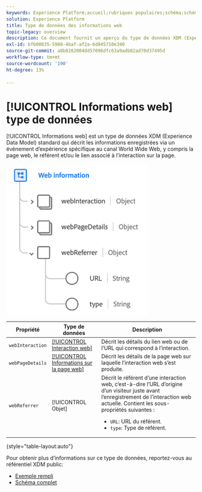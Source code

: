 ```yaml
---
keywords: Experience Platform;accueil;rubriques populaires;schéma;schéma;XDM;champs;schémas;schémas;détails de page web;type de données;type de données;page web
solution: Experience Platform
title: Type de données des informations web
topic-legacy: overview
description: Ce document fournit un aperçu du type de données XDM (Experience Data Model), informations web.
exl-id: bfb00835-5908-4baf-af2a-6d845710e340
source-git-commit: a8b0282004dd57096dfc63a9adb82ad70d37495d
workflow-type: tm+mt
source-wordcount: '190'
ht-degree: 13%

---
```


# [!UICONTROL Informations web] type de données

[!UICONTROL Informations web] est un type de données XDM (Experience Data Model) standard qui décrit les informations enregistrées via un événement d’expérience spécifique au canal World Wide Web, y compris la page web, le référent et/ou le lien associé à l’interaction sur la page.

![](../images/data-types/web-information.png)

| Propriété | Type de données | Description |
| --- | --- | --- |
| `webInteraction` | [[!UICONTROL Interaction web]](./web-interaction.md) | Décrit les détails du lien web ou de l’URL qui correspond à l’interaction. |
| `webPageDetails` | [[!UICONTROL Informations sur la page web]](./webpage-details.md) | Décrit les détails de la page web sur laquelle l’interaction web s’est produite. |
| `webReferrer` | [!UICONTROL Objet] | Décrit le référent d’une interaction web, c’est-à-dire l’URL d’origine d’un visiteur juste avant l’enregistrement de l’interaction web actuelle. Contient les sous-propriétés suivantes : <ul><li>`URL`: URL du référent.</li><li>`type`: Type de référent.</li></ul> |

{style=&quot;table-layout:auto&quot;}

Pour obtenir plus d’informations sur ce type de données, reportez-vous au référentiel XDM public:

* [Exemple rempli](https://github.com/adobe/xdm/blob/master/components/datatypes/webinfo.example.1.json)
* [Schéma complet](https://github.com/adobe/xdm/blob/master/components/datatypes/webinfo.schema.json)
